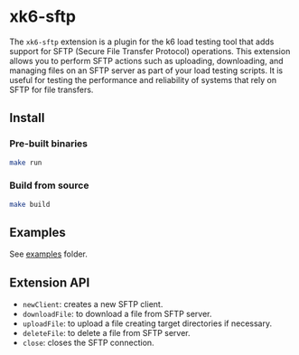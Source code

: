 # xk6-sftp

The `xk6-sftp` extension is a plugin for the k6 load testing tool that adds support for SFTP (Secure File Transfer Protocol) operations. This extension allows you to perform SFTP actions such as uploading, downloading, and managing files on an SFTP server as part of your load testing scripts. It is useful for testing the performance and reliability of systems that rely on SFTP for file transfers.

## Install

### Pre-built binaries 

``` sh
make run
```

### Build from source

``` sh
make build
```

## Examples

See [examples](./examples/) folder.

## Extension API

- `newClient`: creates a new SFTP client.
- `downloadFile`: to download a file from SFTP server.
- `uploadFile`: to upload a file creating target directories if necessary.
- `deleteFile`: to delete a file from SFTP server.
- `close`: closes the SFTP connection.

